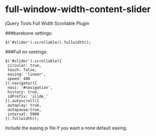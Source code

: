full-window-width-content-slider
================================

jQuery Tools Full Width Scrollable Plugin


###barebone settings:

    $('#slider').scrollable().fullwidth();


###Full on seetings:

    $('#slider').scrollable({ 
     circular: true, 
     touch: false, 
     easing: 'linear', 
     speed: 400
    }).navigator({ 
     navi: '#navigation',
     history: true,
     idPrefix: 'slide_'
    }).autoscroll({ 
     autoplay: true,
     autopause:true, 
     interval: 5000 
    }).fullwidth();
  
  Include the easing js file if you want a none default easing.
